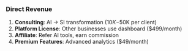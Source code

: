 ### Direct Revenue
1. **Consulting**: AI → SI transformation ($10K-$50K per client)
2. **Platform License**: Other businesses use dashboard ($499/month)
3. **Affiliate**: Refer AI tools, earn commission
4. **Premium Features**: Advanced analytics ($49/month)
